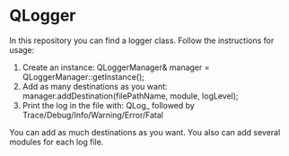 # QLogger

In this repository you can find a logger class. Follow the instructions for usage:

1. Create an instance: QLoggerManager& manager = QLoggerManager::getInstance();
2. Add as many destinations as you want:  manager.addDestination(filePathName, module, logLevel);
3. Print the log in the file with: QLog_ followed by Trace/Debug/Info/Warning/Error/Fatal

You can add as much destinations as you want. You also can add several modules for each log file.
